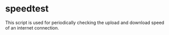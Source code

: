 # speedtest
This script is used for periodically checking the upload and download speed of an internet connection.
